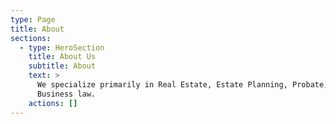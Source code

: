 ```yaml
---
type: Page
title: About
sections:
  - type: HeroSection
    title: About Us
    subtitle: About
    text: >
      We specialize primarily in Real Estate, Estate Planning, Probate, and
      Business law. 
    actions: []
---
```

